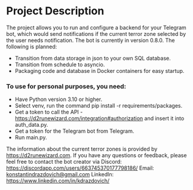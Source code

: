 # Project Description
The project allows you to run and configure a backend for your Telegram bot, which would send notifications if the current terror zone selected by the user needs notification.
The bot is currently in version 0.8.0. 
The following is planned:

* Transition from data storage in json to your own SQL database.
* Transition from schedule to asyncio.
* Packaging code and database in Docker containers for easy startup.

### To use for personal purposes, you need:

* Have Python version 3.10 or higher.
* Select venv, run the command pip install -r requirements/packages.
* Get a token to call the API - https://d2runewizard.com/integration#authorization and insert it into auth_data.py.
* Get a token for the Telegram bot from Telegram.
* Run main.py.

The information about the current terror zones is provided by https://d2runewizard.com. 
If you have any questions or feedback, please feel free to contact the bot creator via 
Discord: https://discordapp.com/users/663745370177798186/ 
Email: konstantindrazdovich@gmail.com
LinkedIn: https://www.linkedin.com/in/kdrazdovich/